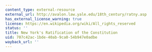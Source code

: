 ```yaml
---
content_type: external-resource
external_url: http://avalon.law.yale.edu/18th_century/ratny.asp
has_external_license_warning: true
license: https://en.wikipedia.org/wiki/All_rights_reserved
status: ''
title: New York's Ratification of the Constitution
uid: 707c42ac-1bde-40ab-9ca0-54b947e0adbe
wayback_url: ''
---
```

